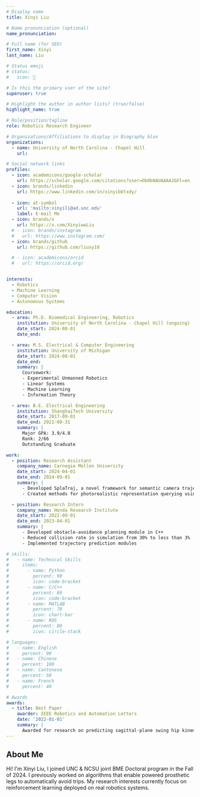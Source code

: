 ```yaml
---
# Display name
title: Xinyi Liu

# Name pronunciation (optional)
name_pronunciation: 

# Full name (for SEO)
first_name: Xinyi
last_name: Liu

# Status emoji
# status:
#   icon: 🤖

# Is this the primary user of the site?
superuser: true

# Highlight the author in author lists? (true/false)
highlight_name: true

# Role/position/tagline
role: Robotics Research Engineer

# Organizations/Affiliations to display in Biography blox
organizations:
  - name: University of North Carolina - Chapel Hill
    url: 

# Social network links
profiles:
  - icon: academicons/google-scholar
    url: https://scholar.google.com/citations?user=Ob0bNAUAAAAJ&hl=en
  - icon: brands/linkedin
    url: https://www.linkedin.com/in/xinyibbtxdy/
  
  - icon: at-symbol
    url: 'mailto:xinyili@ad.unc.edu'
    label: E-mail Me
  - icon: brands/x
    url: https://x.com/XinyiwwLiu
  # - icon: brands/instagram
  #   url: https://www.instagram.com/
  - icon: brands/github
    url: https://github.com/liuxy10

  # - icon: academicons/orcid
  #   url: https://orcid.org/


interests:
  - Robotics
  - Machine Learning
  - Computer Vision
  - Autonomous Systems

education:
  - area: Ph.D. Biomedical Engineering, Robotics
    institution: University of North Carolina - Chapel Hill (ongoing)
    date_start: 2024-08-01
    date_end: 

  - area: M.S. Electrical & Computer Engineering
    institution: University of Michigan
    date_start: 2024-08-01
    date_end: 
    summary: |
      Coursework:
      - Experimental Unmanned Robotics
      - Linear Systems
      - Machine Learning
      - Information Theory

  - area: B.E. Electrical Engineering
    institution: ShanghaiTech University
    date_start: 2017-09-01
    date_end: 2021-08-31
    summary: |
      Major GPA: 3.9/4.0
      Rank: 2/66
      Outstanding Graduate

work:
  - position: Research Assistant
    company_name: Carnegie Mellon University
    date_start: 2024-04-01
    date_end: 2024-09-01
    summary: |
      - Developed SplaTraj, a novel framework for semantic camera trajectory generation
      - Created methods for photorealistic representation querying using language embeddings

  - position: Research Intern
    company_name: Honda Research Institute
    date_start: 2022-09-01
    date_end: 2023-04-01
    summary: |
      - Developed obstacle-avoidance planning module in C++
      - Reduced collision rate in simulation from 30% to less than 3%
      - Implemented trajectory prediction modules

# skills:
#   - name: Technical Skills
#     items:
#       - name: Python
#         percent: 90
#         icon: code-bracket
#       - name: C/C++
#         percent: 80
#         icon: code-bracket
#       - name: MATLAB
#         percent: 70
#         icon: chart-bar
#       - name: ROS
#         percent: 80
#         icon: circle-stack

# languages:
#   - name: English
#     percent: 90
#   - name: Chinese
#     percent: 100
#   - name: Cantonese
#     percent: 50
#   - name: French
#     percent: 40

# Awards
awards:
  - title: Best Paper
    awarder: IEEE Robotics and Automation Letters
    date: '2022-01-01'
    summary: |
      Awarded for research on predicting sagittal-plane swing hip kinematics in response to trips
---
```


## About Me

<!-- Xinyi Liu is a robotics researcher specializing in autonomous systems, computer vision, and machine learning. Her research focuses on developing innovative robotic technologies, including semantic camera trajectory generation, safe reinforcement learning, and trip-recovery planning for prosthetic systems. -->
Hi! I'm Xinyi Liu, I joined UNC & NCSU joint BME Doctoral program in the Fall of 2024. I previously worked on algorithms that enable powered prosthetic legs to automatically avoid trips. My research interests currently focus on reinforcement learning deployed on real robotics systems.
